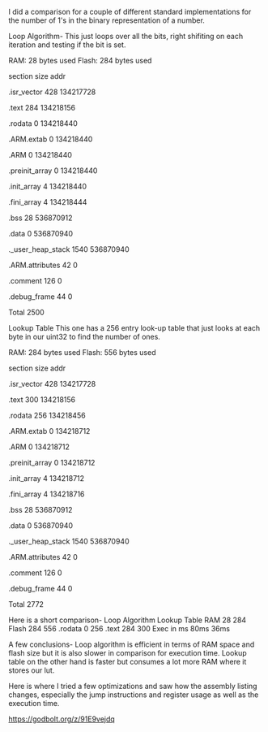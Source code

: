 I did a comparison for a couple of different standard implementations for the number of 1's in the binary representation of a number.

Loop Algorithm-
This just loops over all the bits, right shifiting on each iteration and testing if the bit is set.

RAM: 28 bytes used
Flash: 284 bytes used

section             size        addr

.isr_vector          428   134217728

.text                284   134218156

.rodata                0   134218440

.ARM.extab             0   134218440

.ARM                   0   134218440

.preinit_array         0   134218440

.init_array            4   134218440

.fini_array            4   134218444

.bss                  28   536870912

.data                  0   536870940

._user_heap_stack   1540   536870940

.ARM.attributes       42           0

.comment             126           0

.debug_frame          44           0

Total               2500


Lookup Table
This one has a 256 entry look-up table that just looks at each byte in our uint32 to find the number of ones.

RAM: 284 bytes used
Flash: 556 bytes used


section             size        addr

.isr_vector          428   134217728

.text                300   134218156

.rodata              256   134218456

.ARM.extab             0   134218712

.ARM                   0   134218712

.preinit_array         0   134218712

.init_array            4   134218712

.fini_array            4   134218716

.bss                  28   536870912

.data                  0   536870940

._user_heap_stack   1540   536870940

.ARM.attributes       42           0

.comment             126           0

.debug_frame          44           0

Total               2772


Here is a short comparison-
		Loop Algorithm		Lookup Table
RAM			28					284
Flash		284					556
.rodata		0					256
.text		284					300
Exec in ms	80ms				36ms	


A few conclusions-
Loop algorithm is efficient in terms of RAM space and flash size but it is also slower in comparison for execution time.
Lookup table on the other hand is faster but consumes a lot more RAM where it stores our lut.

Here is where I tried a few optimizations and saw how the assembly listing changes, especially
the jump instructions and register usage as well as the execution time.

https://godbolt.org/z/91E9vejdq
